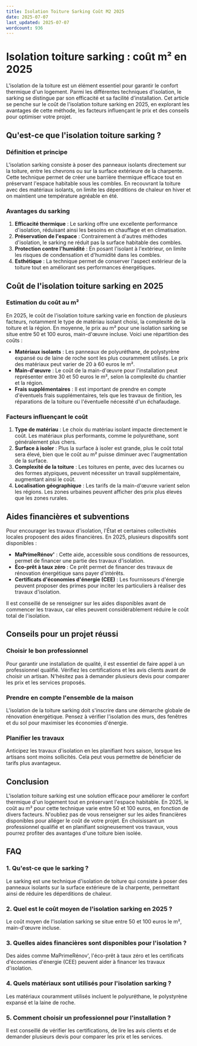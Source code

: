 ```yaml
---
title: Isolation Toiture Sarking Coût M2 2025
date: 2025-07-07
last_updated: 2025-07-07
wordcount: 936
---
```


# Isolation toiture sarking : coût m² en 2025

L'isolation de la toiture est un élément essentiel pour garantir le confort thermique d'un logement. Parmi les différentes techniques d'isolation, le sarking se distingue par son efficacité et sa facilité d'installation. Cet article se penche sur le coût de l'isolation toiture sarking en 2025, en explorant les avantages de cette méthode, les facteurs influençant le prix et des conseils pour optimiser votre projet.

## Qu'est-ce que l'isolation toiture sarking ?

### Définition et principe

L'isolation sarking consiste à poser des panneaux isolants directement sur la toiture, entre les chevrons ou sur la surface extérieure de la charpente. Cette technique permet de créer une barrière thermique efficace tout en préservant l'espace habitable sous les combles. En recouvrant la toiture avec des matériaux isolants, on limite les déperditions de chaleur en hiver et on maintient une température agréable en été.

### Avantages du sarking

1. **Efficacité thermique** : Le sarking offre une excellente performance d'isolation, réduisant ainsi les besoins en chauffage et en climatisation.
2. **Préservation de l'espace** : Contrairement à d'autres méthodes d'isolation, le sarking ne réduit pas la surface habitable des combles.
3. **Protection contre l'humidité** : En posant l'isolant à l'extérieur, on limite les risques de condensation et d'humidité dans les combles.
4. **Esthétique** : La technique permet de conserver l'aspect extérieur de la toiture tout en améliorant ses performances énergétiques.

## Coût de l'isolation toiture sarking en 2025

### Estimation du coût au m²

En 2025, le coût de l'isolation toiture sarking varie en fonction de plusieurs facteurs, notamment le type de matériau isolant choisi, la complexité de la toiture et la région. En moyenne, le prix au m² pour une isolation sarking se situe entre 50 et 100 euros, main-d'œuvre incluse. Voici une répartition des coûts :

- **Matériaux isolants** : Les panneaux de polyuréthane, de polystyrène expansé ou de laine de roche sont les plus couramment utilisés. Le prix des matériaux peut varier de 20 à 60 euros le m².
- **Main-d'œuvre** : Le coût de la main-d'œuvre pour l'installation peut représenter entre 30 et 50 euros le m², selon la complexité du chantier et la région.
- **Frais supplémentaires** : Il est important de prendre en compte d'éventuels frais supplémentaires, tels que les travaux de finition, les réparations de la toiture ou l'éventuelle nécessité d'un échafaudage.

### Facteurs influençant le coût

1. **Type de matériau** : Le choix du matériau isolant impacte directement le coût. Les matériaux plus performants, comme le polyuréthane, sont généralement plus chers.
2. **Surface à isoler** : Plus la surface à isoler est grande, plus le coût total sera élevé, bien que le coût au m² puisse diminuer avec l'augmentation de la surface.
3. **Complexité de la toiture** : Les toitures en pente, avec des lucarnes ou des formes atypiques, peuvent nécessiter un travail supplémentaire, augmentant ainsi le coût.
4. **Localisation géographique** : Les tarifs de la main-d'œuvre varient selon les régions. Les zones urbaines peuvent afficher des prix plus élevés que les zones rurales.

## Aides financières et subventions

Pour encourager les travaux d'isolation, l'État et certaines collectivités locales proposent des aides financières. En 2025, plusieurs dispositifs sont disponibles :

- **MaPrimeRénov'** : Cette aide, accessible sous conditions de ressources, permet de financer une partie des travaux d'isolation.
- **Éco-prêt à taux zéro** : Ce prêt permet de financer des travaux de rénovation énergétique sans payer d'intérêts.
- **Certificats d'économies d'énergie (CEE)** : Les fournisseurs d'énergie peuvent proposer des primes pour inciter les particuliers à réaliser des travaux d'isolation.

Il est conseillé de se renseigner sur les aides disponibles avant de commencer les travaux, car elles peuvent considérablement réduire le coût total de l'isolation.

## Conseils pour un projet réussi

### Choisir le bon professionnel

Pour garantir une installation de qualité, il est essentiel de faire appel à un professionnel qualifié. Vérifiez les certifications et les avis clients avant de choisir un artisan. N'hésitez pas à demander plusieurs devis pour comparer les prix et les services proposés.

### Prendre en compte l'ensemble de la maison

L'isolation de la toiture sarking doit s'inscrire dans une démarche globale de rénovation énergétique. Pensez à vérifier l'isolation des murs, des fenêtres et du sol pour maximiser les économies d'énergie.

### Planifier les travaux

Anticipez les travaux d'isolation en les planifiant hors saison, lorsque les artisans sont moins sollicités. Cela peut vous permettre de bénéficier de tarifs plus avantageux.

## Conclusion

L'isolation toiture sarking est une solution efficace pour améliorer le confort thermique d'un logement tout en préservant l'espace habitable. En 2025, le coût au m² pour cette technique varie entre 50 et 100 euros, en fonction de divers facteurs. N'oubliez pas de vous renseigner sur les aides financières disponibles pour alléger le coût de votre projet. En choisissant un professionnel qualifié et en planifiant soigneusement vos travaux, vous pourrez profiter des avantages d'une toiture bien isolée.

## FAQ

### 1. Qu'est-ce que le sarking ?

Le sarking est une technique d'isolation de toiture qui consiste à poser des panneaux isolants sur la surface extérieure de la charpente, permettant ainsi de réduire les déperditions de chaleur.

### 2. Quel est le coût moyen de l'isolation sarking en 2025 ?

Le coût moyen de l'isolation sarking se situe entre 50 et 100 euros le m², main-d'œuvre incluse.

### 3. Quelles aides financières sont disponibles pour l'isolation ?

Des aides comme MaPrimeRénov', l'éco-prêt à taux zéro et les certificats d'économies d'énergie (CEE) peuvent aider à financer les travaux d'isolation.

### 4. Quels matériaux sont utilisés pour l'isolation sarking ?

Les matériaux couramment utilisés incluent le polyuréthane, le polystyrène expansé et la laine de roche.

### 5. Comment choisir un professionnel pour l'installation ?

Il est conseillé de vérifier les certifications, de lire les avis clients et de demander plusieurs devis pour comparer les prix et les services.